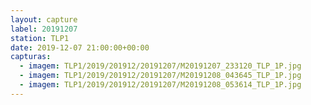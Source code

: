 ```yaml
---
layout: capture
label: 20191207
station: TLP1
date: 2019-12-07 21:00:00+00:00
capturas:
  - imagem: TLP1/2019/201912/20191207/M20191207_233120_TLP_1P.jpg
  - imagem: TLP1/2019/201912/20191207/M20191208_043645_TLP_1P.jpg
  - imagem: TLP1/2019/201912/20191207/M20191208_053614_TLP_1P.jpg
---
```

